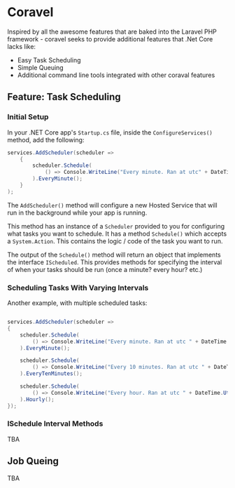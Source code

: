 # Coravel

Inspired by all the awesome features that are baked into the Laravel PHP framework - coravel seeks to provide additional features that .Net Core lacks like:

- Easy Task Scheduling
- Simple Queuing
- Additional command line tools integrated with other coraval features

## Feature: Task Scheduling

### Initial Setup

In your .NET Core app's `Startup.cs` file, inside the `ConfigureServices()` method, add the following:

```c#
services.AddScheduler(scheduler =>
    {
        scheduler.Schedule(
            () => Console.WriteLine("Every minute. Ran at utc" + DateTime.UtcNow.ToLongTimeString())
        ).EveryMinute();
    }
);
```

The `AddScheduler()` method will configure a new Hosted Service that will run in the background while your app is running.

This method has an instance of a `Scheduler` provided to you for configuring what tasks you want to schedule. It has a method `Schedule()` which accepts a `System.Action`. This contains the logic / code of the task you want to run.

The output of the `Schedule()` method will return an object that implements the interface `IScheduled`. This provides methods for specifying the interval of when your tasks should be run (once a minute? every hour? etc.)

### Scheduling Tasks With Varying Intervals

Another example, with multiple scheduled tasks:

```c#

services.AddScheduler(scheduler =>
{
    scheduler.Schedule(
        () => Console.WriteLine("Every minute. Ran at utc " + DateTime.UtcNow)
    ).EveryMinute();

    scheduler.Schedule(
        () => Console.WriteLine("Every 10 minutes. Ran at utc " + DateTime.UtcNow)
    ).EveryTenMinutes();

    scheduler.Schedule(
        () => Console.WriteLine("Every hour. Ran at utc " + DateTime.UtcNow)
    ).Hourly();
});
```

### ISchedule Interval Methods

TBA

## Job Queing

TBA